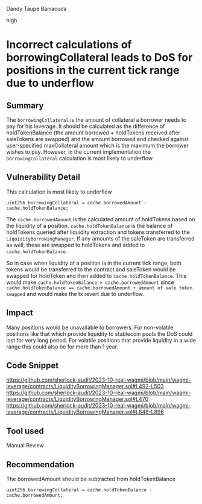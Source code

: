 Dandy Taupe Barracuda

high

# Incorrect calculations of borrowingCollateral leads to DoS for positions in the current tick range due to underflow
## Summary
The `borrowingCollateral` is the amount of collateral a borrower needs to pay for his leverage. It should be calculated as the difference of holdTokenBalance (the amount borrowed + holdTokens received after saleTokens are swapped) and the amount borrowed and checked against user-specified maxCollateral amount which is the maximum the borrower wishes to pay. However, in the current implementation the `borrowingCollateral` calculation is most likely to underflow.
## Vulnerability Detail
This calculation is most likely to underflow
```solidity
uint256 borrowingCollateral = cache.borrowedAmount - cache.holdTokenBalance;
```
The `cache.borrowedAmount` is the calculated amount of holdTokens based on the liquidity of a position. `cache.holdTokenBalance` is the balance of holdTokens queried after liquidity extraction and tokens transferred to the `LiquidityBorrowingManager`. If any amounts of the saleToken are transferred as well, these are swapped to holdTokens and added to `cache.holdTokenBalance`. 

So in case when liquidity of a position is in the current tick range, both tokens would be transferred to the contract and saleToken would be swapped for holdToken and then added to `cache.holdTokenBalance`. This would make `cache.holdTokenBalance > cache.borrowedAmount` since `cache.holdTokenBalance == cache.borrowedAmount + amount of sale token swapped` and would make the tx revert due to underflow.
## Impact
Many positions would be unavailable to borrowers. For non-volatile positions like that which provide liquidity to stablecoin pools the DoS could last for very long period. For volatile positions that provide liquidity in a wide range this could also be for more than 1 year.

## Code Snippet
https://github.com/sherlock-audit/2023-10-real-wagmi/blob/main/wagmi-leverage/contracts/LiquidityBorrowingManager.sol#L492-L503
https://github.com/sherlock-audit/2023-10-real-wagmi/blob/main/wagmi-leverage/contracts/LiquidityBorrowingManager.sol#L470
https://github.com/sherlock-audit/2023-10-real-wagmi/blob/main/wagmi-leverage/contracts/LiquidityBorrowingManager.sol#L848-L896
## Tool used

Manual Review

## Recommendation
The borrowedAmount should be subtracted from holdTokenBalance
```solidity
uint256 borrowingCollateral = cache.holdTokenBalance - cache.borrowedAmount;
```